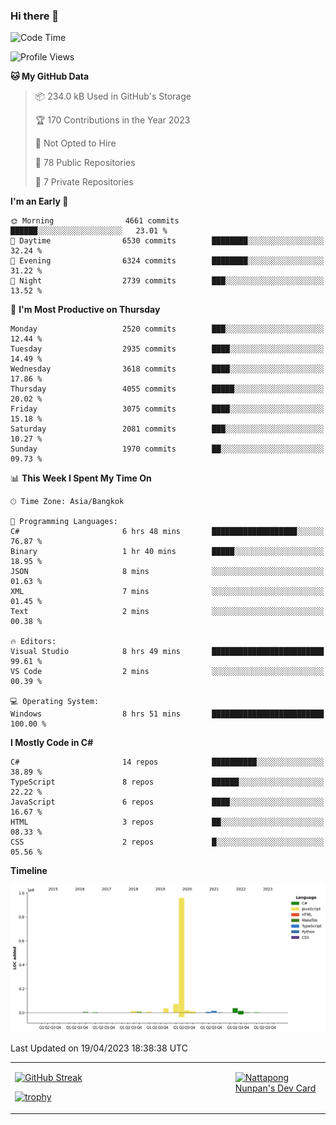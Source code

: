 ### Hi there 👋

<!--START_SECTION:waka-->
![Code Time](http://img.shields.io/badge/Code%20Time-539%20hrs%2031%20mins-blue)

![Profile Views](http://img.shields.io/badge/Profile%20Views-0-blue)

**🐱 My GitHub Data** 

> 📦 234.0 kB Used in GitHub's Storage 
 > 
> 🏆 170 Contributions in the Year 2023
 > 
> 🚫 Not Opted to Hire
 > 
> 📜 78 Public Repositories 
 > 
> 🔑 7 Private Repositories 
 > 
**I'm an Early 🐤** 

```text
🌞 Morning                4661 commits        ██████░░░░░░░░░░░░░░░░░░░   23.01 % 
🌆 Daytime                6530 commits        ████████░░░░░░░░░░░░░░░░░   32.24 % 
🌃 Evening                6324 commits        ████████░░░░░░░░░░░░░░░░░   31.22 % 
🌙 Night                  2739 commits        ███░░░░░░░░░░░░░░░░░░░░░░   13.52 % 
```
📅 **I'm Most Productive on Thursday** 

```text
Monday                   2520 commits        ███░░░░░░░░░░░░░░░░░░░░░░   12.44 % 
Tuesday                  2935 commits        ████░░░░░░░░░░░░░░░░░░░░░   14.49 % 
Wednesday                3618 commits        ████░░░░░░░░░░░░░░░░░░░░░   17.86 % 
Thursday                 4055 commits        █████░░░░░░░░░░░░░░░░░░░░   20.02 % 
Friday                   3075 commits        ████░░░░░░░░░░░░░░░░░░░░░   15.18 % 
Saturday                 2081 commits        ███░░░░░░░░░░░░░░░░░░░░░░   10.27 % 
Sunday                   1970 commits        ██░░░░░░░░░░░░░░░░░░░░░░░   09.73 % 
```


📊 **This Week I Spent My Time On** 

```text
🕑︎ Time Zone: Asia/Bangkok

💬 Programming Languages: 
C#                       6 hrs 48 mins       ███████████████████░░░░░░   76.87 % 
Binary                   1 hr 40 mins        █████░░░░░░░░░░░░░░░░░░░░   18.95 % 
JSON                     8 mins              ░░░░░░░░░░░░░░░░░░░░░░░░░   01.63 % 
XML                      7 mins              ░░░░░░░░░░░░░░░░░░░░░░░░░   01.45 % 
Text                     2 mins              ░░░░░░░░░░░░░░░░░░░░░░░░░   00.38 % 

🔥 Editors: 
Visual Studio            8 hrs 49 mins       █████████████████████████   99.61 % 
VS Code                  2 mins              ░░░░░░░░░░░░░░░░░░░░░░░░░   00.39 % 

💻 Operating System: 
Windows                  8 hrs 51 mins       █████████████████████████   100.00 % 
```

**I Mostly Code in C#** 

```text
C#                       14 repos            ██████████░░░░░░░░░░░░░░░   38.89 % 
TypeScript               8 repos             ██████░░░░░░░░░░░░░░░░░░░   22.22 % 
JavaScript               6 repos             ████░░░░░░░░░░░░░░░░░░░░░   16.67 % 
HTML                     3 repos             ██░░░░░░░░░░░░░░░░░░░░░░░   08.33 % 
CSS                      2 repos             █░░░░░░░░░░░░░░░░░░░░░░░░   05.56 % 
```



**Timeline**

![Lines of Code chart](https://raw.githubusercontent.com/aixasz/aixasz/main/assets/bar_graph.png)


 Last Updated on 19/04/2023 18:38:38 UTC
<!--END_SECTION:waka-->

<table>
<tr>
<td width="70%" valign="top">
 
 [![GitHub Streak](http://github-readme-streak-stats.herokuapp.com?user=aixasz&theme=github-dark&hide_border=true&date_format=%5BY%20%5DM%20j)](https://git.io/streak-stats)

 [![trophy](https://github-profile-trophy.vercel.app/?username=aixasz&theme=onedark)](https://github.com/ryo-ma/github-profile-trophy)
 </td>
<td width="30%" valign="top">
 
<a href="https://app.daily.dev/aixasz"><img src="https://api.daily.dev/devcards/403207936e6547c9a85ea449e9f3abe8.png?r=re8" alt="Nattapong Nunpan's Dev Card"/></a>

 </td>
</tr>
</table>
 
